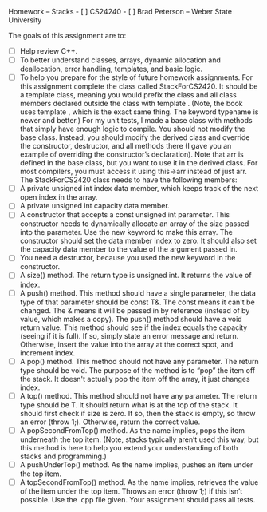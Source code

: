 Homework – Stacks - [ ] CS24240 - [ ] Brad Peterson – Weber State University

The goals of this assignment are to:

- [ ] Help review C++.
- [ ] To better understand classes, arrays, dynamic allocation and deallocation,
      error handling, templates, and basic logic.
- [ ] To help you prepare for the style of future homework assignments. For this
      assignment complete the class called StackForCS2420. It should be a
      template class, meaning you would prefix the class and all class members
      declared outside the class with template <typename T>. (Note, the book
      uses template <class T>, which is the exact same thing. The keyword
      typename is newer and better.) For my unit tests, I made a base class with
      methods that simply have enough logic to compile. You should not modify
      the base class. Instead, you should modify the derived class and override
      the constructor, destructor, and all methods there (I gave you an example
      of overriding the constructor’s declaration). Note that arr is defined in
      the base class, but you want to use it in the derived class. For most
      compilers, you must access it using this->arr instead of just arr. The
      StackForCS2420 class needs to have the following members:
- [ ] A private unsigned int index data member, which keeps track of the next
      open index in the array.
- [ ] A private unsigned int capacity data member.
- [ ] A constructor that accepts a const unsigned int parameter. This
      constructor needs to dynamically allocate an array of the size passed into
      the parameter. Use the new keyword to make this array. The constructor
      should set the data member index to zero. It should also set the capacity
      data member to the value of the argument passed in.
- [ ] You need a destructor, because you used the new keyword in the
      constructor.
- [ ] A size() method. The return type is unsigned int. It returns the value of
      index.
- [ ] A push() method. This method should have a single parameter, the data type
      of that parameter should be const T&. The const means it can't be changed.
      The & means it will be passed in by reference (instead of by value, which
      makes a copy). The push() method should have a void return value. This
      method should see if the index equals the capacity (seeing if it is full).
      If so, simply state an error message and return. Otherwise, insert the
      value into the array at the correct spot, and increment index.
- [ ] A pop() method. This method should not have any parameter. The return type
      should be void. The purpose of the method is to “pop” the item off the
      stack. It doesn't actually pop the item off the array, it just changes
      index.
- [ ] A top() method. This method should not have any parameter. The return type
      should be T. It should return what is at the top of the stack. It should
      first check if size is zero. If so, then the stack is empty, so throw an
      error (throw 1;). Otherwise, return the correct value.
- [ ] A popSecondFromTop() method. As the name implies, pops the item underneath
      the top item. (Note, stacks typically aren’t used this way, but this
      method is here to help you extend your understanding of both stacks and
      programming.)
- [ ] A pushUnderTop() method. As the name implies, pushes an item under the top
      item.
- [ ] A topSecondFromTop() method. As the name implies, retrieves the value of
      the item under the top item. Throws an error (throw 1;) if this isn’t
      possible. Use the .cpp file given. Your assignment should pass all tests.
